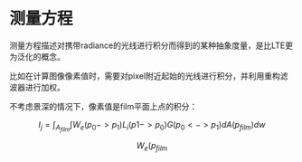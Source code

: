 # 测量方程

测量方程描述对携带radiance的光线进行积分而得到的某种抽象度量，是比LTE更为泛化的概念。


比如在计算图像像素值时，需要对pixel附近起始的光线进行积分，并利用重构滤波器进行加权。

不考虑景深的情况下，像素值是film平面上点的积分：

$$I_j = \int_{A_{film}} \int W_e(p_0 -> p_1) L_i(p1 -> p_0) G(p_0 <-> p_1) dA(p_{film}) dw$$

$$W_e(p_{film}$$